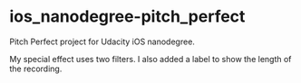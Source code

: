 # ios_nanodegree-pitch_perfect
Pitch Perfect project for Udacity iOS nanodegree.

My special effect uses two filters.
I also added a label to show the length of the recording.
